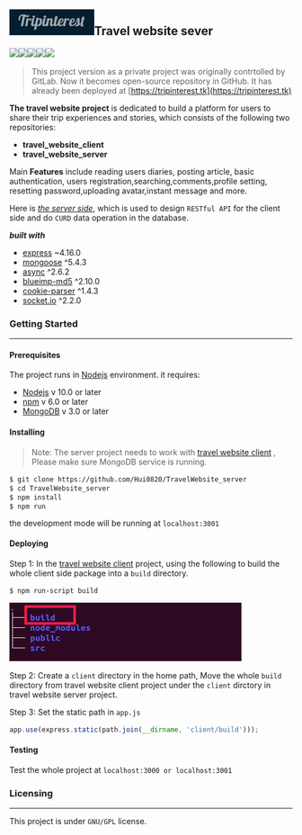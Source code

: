 ## ![](https://github.com/Xiong1028/pictures/blob/master/tripinterestLogo.png?raw=true)Travel website sever

![](<https://img.shields.io/badge/Build-passing-green.svg>)![](<https://img.shields.io/badge/FrontEnd-React-brightgreen.svg>)![](<https://img.shields.io/badge/BackEnd-Express-yellow.svg>)![](<https://img.shields.io/badge/DataBase-MongoDB-blue.svg>)![](<https://img.shields.io/badge/Licence-GPL-orange.svg>)



> This project version as a private project was originally contrtolled by GitLab. Now it becomes open-source repository in GitHub. It has already been deployed at [https://tripinterest.tk](https://tripinterest.tk)



**The travel website project** is dedicated to build a platform for users to share their trip experiences and stories, which consists of the following two repositories: 

- **travel_website_client**
- **travel_website_server**

Main **Features**  include reading users diaries, posting article, basic authentication, users registration,searching,comments,profile setting, resetting password,uploading avatar,instant message and more.

Here is <u>*the server side*</u>, which is used to design `RESTful API` for the client side and do `CURD` data operation in the database. 

 ***built with***

- [express](https://expressjs.com/en/api.html)  ~4.16.0
- [mongoose](https://mongoosejs.com/docs/api.html) ^5.4.3
- [async](https://caolan.github.io/async/docs.html)  ^2.6.2
- [blueimp-md5](https://github.com/blueimp/JavaScript-MD5) ^2.10.0
- [cookie-parser](https://github.com/expressjs/cookie-parser)  ^1.4.3
- [socket.io](https://socket.io/docs/) ^2.2.0



### Getting Started

------

#### Prerequisites

The project runs in [Nodejs](<https://nodejs.org/en/>) environment. it requires:

-  [Nodejs](https://nodejs.org/en/)  v 10.0 or later
-  [npm](https://www.npmjs.com/)  v 6.0 or later
- [MongoDB](https://www.mongodb.com/) v 3.0 or later



#### Installing

> Note: The server project needs to work with [travel website client](https://github.com/Hui0820/TravelWebsite_client) , Please make sure MongoDB service is running.

```linux
$ git clone https://github.com/Hui0820/TravelWebsite_server
$ cd TravelWebsite_server
$ npm install
$ npm run 
```

the development mode will be running at `localhost:3001`



#### Deploying

Step 1: In the [travel website client](https://github.com/Hui0820/TravelWebsite_client) project, using the following to build the whole client side package into a `build` directory.

```linux
$ npm run-script build
```

![](https://github.com/Hui0820/Pictures/blob/master/build.png?raw=true)



Step 2: Create a `client` directory in the home path, Move the whole `build` directory from travel website client project under the `client` dirctory in travel website server project.



Step 3: Set the static path in `app.js` 

```javascript
app.use(express.static(path.join(__dirname, 'client/build')));
```



#### Testing

Test the whole project at `localhost:3000 or localhost:3001`



### Licensing

------

This project is under `GNU/GPL` license.
